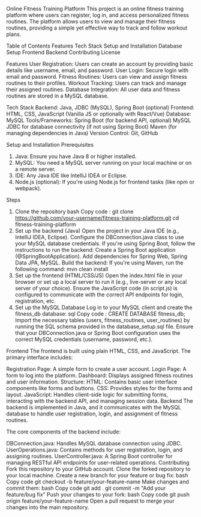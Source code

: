 Online Fitness Training Platform
This project is an online fitness training platform where users can register, log in, and access personalized fitness routines. The platform allows users to view and manage their fitness routines, providing a simple yet effective way to track and follow workout plans.

Table of Contents
Features
Tech Stack
Setup and Installation
Database Setup
Frontend
Backend
Contributing
License


Features
User Registration: Users can create an account by providing basic details like username, email, and password.
User Login: Secure login with email and password.
Fitness Routines: Users can view and assign fitness routines to their profiles.
Workout Tracking: Users can track and manage their assigned routines.
Database Integration: All user data and fitness routines are stored in a MySQL database.


Tech Stack
Backend: Java, JDBC (MySQL), Spring Boot (optional)
Frontend: HTML, CSS, JavaScript (Vanilla JS or optionally with React/Vue)
Database: MySQL
Tools/Frameworks:
Spring Boot (for backend API, optional)
MySQL JDBC for database connectivity (if not using Spring Boot)
Maven (for managing dependencies in Java)
Version Control: Git, GitHub


Setup and Installation
Prerequisites
1. Java: Ensure you have Java 8 or higher installed.
2. MySQL: You need a MySQL server running on your local machine or on a remote server.
3. IDE: Any Java IDE like IntelliJ IDEA or Eclipse.
4. Node.js (optional): If you're using Node.js for frontend tasks (like npm or webpack).

Steps
1. Clone the repository
bash
Copy code : 
  git clone https://github.com/your-username/fitness-training-platform.git
  cd fitness-training-platform
2. Set up the backend (Java)
   Open the project in your Java IDE (e.g., IntelliJ IDEA, Eclipse).
   Configure the DBConnection.java class to use your MySQL database credentials.
   If you're using Spring Boot, follow the instructions to run the backend:
     Create a Spring Boot application (@SpringBootApplication).
     Add dependencies for Spring Web, Spring Data JPA, MySQL.
   Build the backend:
       If you're using Maven, run the following command:
       mvn clean install
3. Set up the frontend (HTML/CSS/JS)
  Open the index.html file in your browser or set up a local server to run it (e.g., live-server or any local server of your choice).
  Ensure the JavaScript code (in script.js) is configured to communicate with the correct API endpoints for login, registration, etc.
4. Set up the MySQL Database
   Log in to your MySQL client and create the fitness_db database:
   sql
   Copy code :
   CREATE DATABASE fitness_db;
   Import the necessary tables (users, fitness_routines, user_routines) by running the SQL schema provided in the database_setup.sql file.
   Ensure that your DBConnection.java or Spring Boot configuration uses the correct MySQL credentials (username, password, etc.).

Frontend
The frontend is built using plain HTML, CSS, and JavaScript. The primary interface includes:

Registration Page: A simple form to create a user account.
Login Page: A form to log into the platform.
Dashboard: Displays assigned fitness routines and user information.
Structure:
HTML: Contains basic user interface components like forms and buttons.
CSS: Provides styles for the forms and layout.
JavaScript: Handles client-side logic for submitting forms, interacting with the backend API, and managing session data.
Backend
The backend is implemented in Java, and it communicates with the MySQL database to handle user registration, login, and assignment of fitness routines.

The core components of the backend include:

DBConnection.java: Handles MySQL database connection using JDBC.
UserOperations.java: Contains methods for user registration, login, and assigning routines.
UserController.java: A Spring Boot controller for managing RESTful API endpoints for user-related operations.
Contributing
Fork this repository to your GitHub account.
Clone the forked repository to your local machine.
Create a new branch for your feature or bug fix:
bash
Copy code
git checkout -b feature/your-feature-name
Make changes and commit them:
bash
Copy code
git add .
git commit -m "Add your feature/bug fix"
Push your changes to your fork:
bash
Copy code
git push origin feature/your-feature-name
Open a pull request to merge your changes into the main repository.


   
